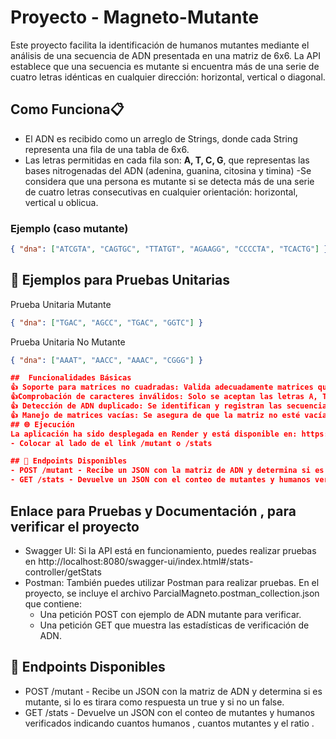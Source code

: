 # Proyecto  - Magneto-Mutante 

Este proyecto facilita la identificación de humanos mutantes mediante el análisis de una secuencia de ADN presentada en una matriz de 6x6. La API establece que una secuencia es mutante si encuentra más de una serie de cuatro letras idénticas en cualquier dirección: horizontal, vertical o diagonal.

##  Como Funciona📋 

- El ADN es recibido como un arreglo de Strings, donde cada String representa una fila de una tabla de 6x6.
- Las letras permitidas en cada fila son: **A, T, C, G**, que representas las bases nitrogenadas del ADN (adenina, guanina, citosina y timina) 
-Se considera que una persona es mutante si se detecta más de una serie de cuatro letras consecutivas en cualquier orientación: horizontal, vertical u oblicua.

### Ejemplo  (caso mutante)

```json
{ "dna": ["ATCGTA", "CAGTGC", "TTATGT", "AGAAGG", "CCCCTA", "TCACTG"] } 
```

## 🧪 Ejemplos para Pruebas Unitarias
Prueba Unitaria Mutante

```json
{ "dna": ["TGAC", "AGCC", "TGAC", "GGTC"] }
```
Prueba Unitaria No Mutante
```json
{ "dna": ["AAAT", "AACC", "AAAC", "CGGG"] }

##  Funcionalidades Básicas
👍 Soporte para matrices no cuadradas: Valida adecuadamente matrices que no son de 6x6.
👍Comprobación de caracteres inválidos: Solo se aceptan las letras A, T, C y G en la secuencia de ADN.
👍 Detección de ADN duplicado: Se identifican y registran las secuencias de ADN que ya están en la base de datos.
👍 Manejo de matrices vacías: Se asegura de que la matriz no esté vacía antes de comenzar el análisis.
## 🌐 Ejecución
La aplicación ha sido desplegada en Render y está disponible en: https://examenparcial-magneto.onrender.com
- Colocar al lado de el link /mutant o /stats

## 📌 Endpoints Disponibles
- POST /mutant - Recibe un JSON con la matriz de ADN y determina si es mutante, si lo es tirara como respuesta un true y si no un false.
- GET /stats - Devuelve un JSON con el conteo de mutantes y humanos verificados indicando cuantos humanos , cuantos mutantes y el ratio .

```

##  Enlace para Pruebas y Documentación , para verificar el proyecto 
- Swagger UI: Si la API está en funcionamiento, puedes realizar pruebas en http://localhost:8080/swagger-ui/index.html#/stats-controller/getStats
- Postman: También puedes utilizar Postman para realizar pruebas. En el proyecto, se incluye el archivo ParcialMagneto.postman_collection.json que contiene:
  - Una petición POST con ejemplo de ADN mutante para verificar.
  - Una petición GET que muestra las estadísticas de verificación de ADN.


## 📌 Endpoints Disponibles
- POST /mutant - Recibe un JSON con la matriz de ADN y determina si es mutante, si lo es tirara como respuesta un true y si no un false.
- GET /stats - Devuelve un JSON con el conteo de mutantes y humanos verificados indicando cuantos humanos , cuantos mutantes y el ratio .

```

    
